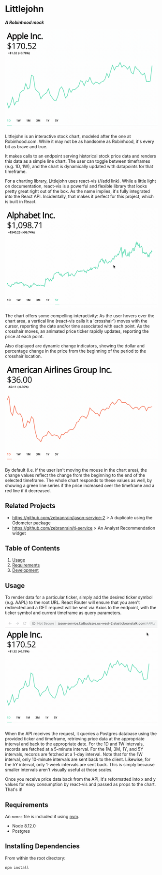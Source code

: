 # Littlejohn
**_A Robinhood mock_**

![Toggling Timeframes](https://github.com/zebranrain/jason-service/blob/master/images/01_timeframes.gif)

Littlejohn is an interactive stock chart, modeled after the one at Robinhood.com. While it may not be as handsome as Robinhood, it's every bit as brave and true.

It makes calls to an endpoint serving historical stock price data and renders this data as a simple line chart. The user can toggle between timeframes (e.g. 1D, 1W), and the chart is dynamically updated with datapoints for that timeframe.

For a charting library, Littlejohn uses react-vis (//add link). While a little light on documentation, react-vis is a powerful and flexible library that looks pretty great right out of the box. As the name implies, it's fully integrated into the React API. Incidentally, that makes it perfect for this project, which is built in React.

![Slider and Ticker](https://github.com/zebranrain/jason-service/blob/master/images/02_slider.gif)

The chart offers some compelling interactivity: As the user hovers over the chart area, a vertical line (react-vis calls it a 'crosshair') moves with the cursor, reporting the date and/or time associated with each point. As the crosshair moves, an animated price ticker rapidly updates, reporting the price at each point.

Also displayed are dynamic change indicators, showing the dollar and percentage change in the price from the beginning of the period to the crosshair location. 

![Increases and Decreases](https://github.com/zebranrain/jason-service/blob/master/images/03_increase-decrease.gif)

By default (i.e. if the user isn't moving the mouse in the chart area), the change values reflect the change from the beginning to the end of the selected timeframe. The whole chart responds to these values as well, by showing a green line series if the price increased over the timeframe and a red line if it decreased.

## Related Projects

  - https://github.com/zebranrain/jason-service-2 > A duplicate using the Odometer package
  - https://github.com/zebranrain/tj-service > An Analyst Recommendation widget

## Table of Contents

1. [Usage](#Usage)
1. [Requirements](#requirements)
1. [Development](#development)

## Usage

To render data for a particular ticker, simply add the desired ticker symbol (e.g. AAPL) to the root URL. React Router will ensure that you aren't redirected and a GET request will be sent via Axios to the endpoint, with the ticker symbol and current timeframe as query parameters.

![Ticker API](https://github.com/zebranrain/jason-service/blob/master/images/04_ticker-api.gif)

When the API receives the request, it queries a Postgres database using the provided ticker and timeframe, retrieving price data at the appropriate interval and back to the appropriate date. For the 1D and 1W intervals, records are fetched at a 5-minute interval. For the 1M, 3M, 1Y, and 5Y intervals, records are fetched at a 1-day interval. Note that for the 1W interval, only 10-minute intervals are sent back to the client. Likewise, for the 5Y interval, only 1-week intervals are sent back. This is simply because smaller intervals aren't visually useful at those scales.

Once you receive price data back from the API, it's reformatted into x and y values for easy consumption by react-vis and passed as props to the chart. That's it!

## Requirements

An `nvmrc` file is included if using [nvm](https://github.com/creationix/nvm).

- Node 8.12.0
- Postgres

## Installing Dependencies

From within the root directory:

```sh
npm install
```

